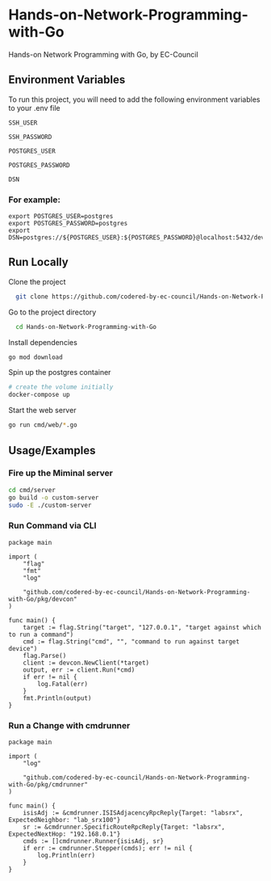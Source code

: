 # Hands-on-Network-Programming-with-Go
Hands-on Network Programming with Go, by EC-Council


## Environment Variables

To run this project, you will need to add the following environment variables to your .env file

`SSH_USER`

`SSH_PASSWORD`

`POSTGRES_USER`

`POSTGRES_PASSWORD`

`DSN`

### For example:
```env
export POSTGRES_USER=postgres
export POSTGRES_PASSWORD=postgres
export DSN=postgres://${POSTGRES_USER}:${POSTGRES_PASSWORD}@localhost:5432/device_inventory
```

## Run Locally

Clone the project

```bash
  git clone https://github.com/codered-by-ec-council/Hands-on-Network-Programming-with-Go.git
```

Go to the project directory

```bash
  cd Hands-on-Network-Programming-with-Go
```

Install dependencies

```bash
go mod download
```

Spin up the postgres container
```bash
# create the volume initially
docker-compose up
```

Start the web server

```bash
go run cmd/web/*.go
```

## Usage/Examples

### Fire up the Miminal server
```bash
cd cmd/server
go build -o custom-server
sudo -E ./custom-server
```

### Run Command via CLI
```golang
package main

import (
	"flag"
	"fmt"
	"log"

	"github.com/codered-by-ec-council/Hands-on-Network-Programming-with-Go/pkg/devcon"
)

func main() {
	target := flag.String("target", "127.0.0.1", "target against which to run a command")
	cmd := flag.String("cmd", "", "command to run against target device")
	flag.Parse()
	client := devcon.NewClient(*target)
	output, err := client.Run(*cmd)
	if err != nil {
		log.Fatal(err)
	}
	fmt.Println(output)
}
```

### Run a Change with cmdrunner
```golang
package main

import (
	"log"

	"github.com/codered-by-ec-council/Hands-on-Network-Programming-with-Go/pkg/cmdrunner"
)

func main() {
	isisAdj := &cmdrunner.ISISAdjacencyRpcReply{Target: "labsrx", ExpectedNeighbor: "lab_srx100"}
	sr := &cmdrunner.SpecificRouteRpcReply{Target: "labsrx", ExpectedNextHop: "192.168.0.1"}
	cmds := []cmdrunner.Runner{isisAdj, sr}
	if err := cmdrunner.Stepper(cmds); err != nil {
		log.Println(err)
	}
}
```
